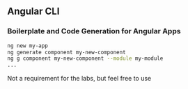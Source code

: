 ## Angular CLI

### Boilerplate and Code Generation for Angular Apps

```bash
ng new my-app
ng generate component my-new-component
ng g component my-new-component --module my-module
...
```

Not a requirement for the labs, but feel free to use
